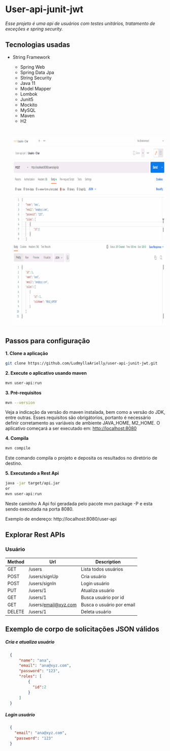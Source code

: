 # User-api-junit-jwt 
*Esse projeto é uma api de usuários com testes unitários, tratamento de exceções e spring security.*

## Tecnologias usadas

- String Framework
  - Spring Web
  - Spring Data Jpa
  - String Security
  - Java 11
  - Model Mapper
  - Lombok
  - Junit5
  - Mockito
  - MySQL
  - Maven
  - H2
  
  #
   <img src="projeto-user.gif" width="800px" height="600px">
  
  
## Passos para configuração

**1. Clone a aplicação**

```bash
git clone https://github.com/LudmyllaArielly/user-api-junit-jwt.git
```
**2. Execute o aplicativo usando maven**

```bash
mvn user-api:run
```
**3. Pré-requisitos**
```bash
mvn --version
```
Veja a indicação da versão do maven instalada, bem como a versão do JDK, entre outras. Esses requisitos são obrigátorios, portanto é necessário definir corretamento as variáveis de ambiente JAVA_HOME, M2_HOME.
O aplicativo começará a ser executado em: <http://localhost:8080>

**4. Compila**

```bash
mvn compile
```
Este comando compila o projeto e deposita os resultados no diretório de destino.

**5. Executando a Rest Api**

```bash
java -jar target/api.jar
or
mvn user-api:run
```
Neste caminho
A Api foi geradada pelo pacote mvn package -P e esta sendo executada na porta 8080.

Exemplo de endereço: http://localhost:8080/user-api

## Explorar Rest APIs

### Usuário

| Method | Url                            | Description                              |
| ------ | ------------------------------ | ---------------------------------------- |
| GET    | /users                         | Lista todos usuários                     |
| POST   | /users/signUp                  | Cria usuário                             |
| POST   | /users/signIn                  | Login usuário                            |
| PUT    | /users/1                       | Atualiza usuário                         |
| GET    | /users/1                       | Busca usuário por id                     |
| GET    | /users/email@xyz.com           | Busca o usuário por email                |
| DELETE | /users/1                       | Deleta usuário                           |

## Exemplo de corpo de solicitações JSON válidos

##### Cria e atualiza usuário
```json
  {
      "name": "ana",
      "email": "ana@xyz.com",
      "password": "123",
      "roles": [
          {
            "id":2
          }
      ]
  }
```

##### Login usuário
```json
  {
    "email": "ana@xyz.com",
    "password": "123"
  }
```

